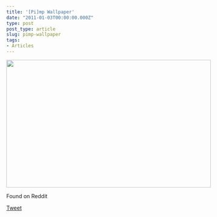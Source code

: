 ```yaml
---
title: '[Pi]mp Wallpaper'
date: "2011-01-03T00:00:00.000Z"
type: post 
post_type: article
slug: pimp-wallpaper
tags: 
- Articles
---
```

<div id="attachment_1351" class="wp-caption alignnone" style="width: 548px">
  <a href="http://brandontreb.com/wp-content/uploads/2011/01/MvTPa.jpg"><img class="size-full wp-image-1351  " title="MvTPa" src="http://brandontreb.com/wp-content/uploads/2011/01/MvTPa.jpg" alt="" width="538" height="336" /></a> 
  
  <p class="wp-caption-text">
    Found on Reddit
  </p>
</div>

<div style="">
  <a href="http://twitter.com/share" class="twitter-share-button" data-count="horizontal" data-text="[Pi]mp Wallpaper" data-url="http://brandontreb.com/pimp-wallpaper"  data-via="brandontreb" data-related="brandontreb:">Tweet</a>
</div>